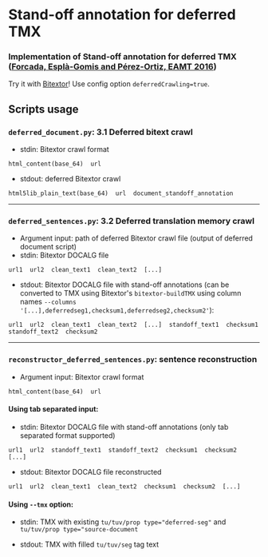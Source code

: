 # Stand-off annotation for deferred TMX
### Implementation of Stand-off annotation for deferred TMX ([Forcada, Esplà-Gomis and Pérez-Ortiz, EAMT 2016](http://www.dlsi.ua.es/~mlf/docum/forcada16j.pdf))

Try it with [Bitextor](https://github.com/bitextor/bitextor)! Use config option `deferredCrawling=true`.

## Scripts usage

### `deferred_document.py`: 3.1 Deferred bitext crawl

- stdin: Bitextor crawl format

`html_content(base_64)  url`

- stdout: deferred Bitextor crawl 

`html5lib_plain_text(base_64)  url  document_standoff_annotation`

--------

### `deferred_sentences.py`: 3.2 Deferred translation memory crawl

- Argument input: path of deferred Bitextor crawl file (output of deferred document script)
- stdin: Bitextor DOCALG file

`url1  url2  clean_text1  clean_text2  [...]`

- stdout: Bitextor DOCALG file with stand-off annotations (can be converted to TMX using Bitextor's `bitextor-buildTMX` using column names `--columns '[...],deferredseg1,checksum1,deferredseg2,checksum2'`):

`url1  url2  clean_text1  clean_text2  [...]  standoff_text1  checksum1  standoff_text2  checksum2`

--------

### `reconstructor_deferred_sentences.py`: sentence reconstruction

- Argument input: Bitextor crawl format

`html_content(base_64)  url`

#### Using tab separated input:

- stdin: Bitextor DOCALG file with stand-off annotations (only tab separated format supported)

`url1  url2  standoff_text1  standoff_text2  checksum1  checksum2  [...]  `
- stdout: Bitextor DOCALG file reconstructed

`url1  url2  clean_text1  clean_text2  checksum1  checksum2  [...]`
  
#### Using `--tmx` option:

- stdin: TMX with existing `tu/tuv/prop type="deferred-seg"` and `tu/tuv/prop type="source-document`

- stdout: TMX with filled `tu/tuv/seg` tag text



